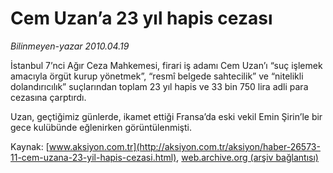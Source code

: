 # Cem Uzan’a 23 yıl hapis cezası

*Bilinmeyen-yazar 2010.04.19*

<font class="agenda2NewsSpot">
 İstanbul 7’nci Ağır Ceza Mahkemesi, firari iş adamı Cem Uzan’ı “suç işlemek amacıyla örgüt kurup yönetmek”, “resmî belgede sahtecilik” ve “nitelikli dolandırıcılık” suçlarından toplam 23 yıl hapis ve 33 bin 750 lira adli para cezasına çarptırdı.
</font>
<font class="newsDetail">
 <p class="MsoNormal">
  Uzan, geçtiğimiz günlerde, ikamet ettiği Fransa’da eski vekil Emin Şirin’le bir gece kulübünde eğlenirken görüntülenmişti.
 </p>
</font>

Kaynak: [www.aksiyon.com.tr](http://aksiyon.com.tr/aksiyon/haber-26573-11-cem-uzana-23-yil-hapis-cezasi.html), [web.archive.org (arşiv bağlantısı)](http://web.archive.org/web/20101120022412/http://aksiyon.com.tr/aksiyon/haber-26573-11-cem-uzana-23-yil-hapis-cezasi.html)
